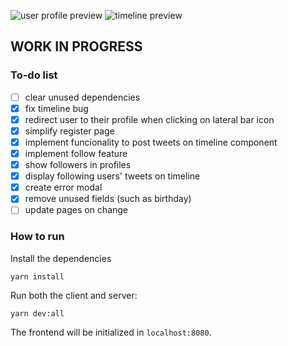 ![user profile preview](https://user-images.githubusercontent.com/57643375/182004479-b71eb6b3-d21d-44be-a041-c4ad38d8b830.png)
![timeline preview](https://user-images.githubusercontent.com/57643375/185009264-3311524a-0a5a-4e2b-bcd3-931a921c8da4.png)


## WORK IN PROGRESS

### To-do list
- [ ] clear unused dependencies
- [x] fix timeline bug
- [x] redirect user to their profile when clicking on lateral bar icon
- [x] simplify register page
- [x] implement funcionality to post tweets on timeline component
- [x] implement follow feature
- [x] show followers in profiles
- [x] display following users' tweets on timeline
- [x] create error modal
- [x] remove unused fields (such as birthday)
- [ ] update pages on change

### How to run

Install the dependencies
```
yarn install
```

Run both the client and server:
```
yarn dev:all
```
The frontend will be initialized in `localhost:8080`.
